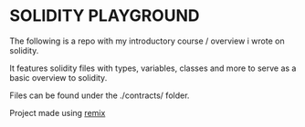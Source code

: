# SOLIDITY PLAYGROUND

The following is a repo with my introductory course / overview i wrote on solidity.

It features solidity files with types, variables, classes and more to serve as a basic overview to solidity.

Files can be found under the ./contracts/ folder.

Project made using [remix](http://remix.ethereum.org/)
